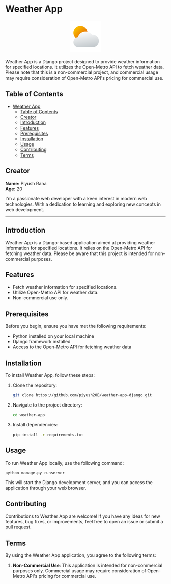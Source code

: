 # Weather App

<div style="display: flex; justify-content: center; align-items: center; height: 100px; width: 100%; margin: 20px auto;">
  <img src="./static/brand/favicon.png" alt="Project Logo" style="max-height: 100px; max-width: 100px;">
</div>

Weather App is a Django project designed to provide weather information for specified locations. It utilizes the Open-Metro API to fetch weather data. Please note that this is a non-commercial project, and commercial usage may require consideration of Open-Metro API's pricing for commercial use.

## Table of Contents

- [Weather App](#weather-app)
  - [Table of Contents](#table-of-contents)
  - [Creator](#creator)
  - [Introduction](#introduction)
  - [Features](#features)
  - [Prerequisites](#prerequisites)
  - [Installation](#installation)
  - [Usage](#usage)
  - [Contributing](#contributing)
  - [Terms](#terms)

## Creator

**Name:** Piyush Rana  
**Age:** 20 


I'm a passionate web developer with a keen interest in modern web technologies. With a dedication to learning and exploring new concepts in web development.

---

## Introduction

Weather App is a Django-based application aimed at providing weather information for specified locations. It relies on the Open-Metro API for fetching weather data. Please be aware that this project is intended for non-commercial purposes.

## Features

- Fetch weather information for specified locations.
- Utilize Open-Metro API for weather data.
- Non-commercial use only.

## Prerequisites

Before you begin, ensure you have met the following requirements:
- Python installed on your local machine
- Django framework installed
- Access to the Open-Metro API for fetching weather data

## Installation

To install Weather App, follow these steps:

1. Clone the repository:

   ```bash
   git clone https://github.com/piyush20B/weather-app-django.git
   ```

2. Navigate to the project directory:

   ```bash
   cd weather-app
   ```

3. Install dependencies:

   ```bash
   pip install -r requirements.txt
   ```

## Usage

To run Weather App locally, use the following command:

```bash
python manage.py runserver
```

This will start the Django development server, and you can access the application through your web browser.

## Contributing

Contributions to Weather App are welcome! If you have any ideas for new features, bug fixes, or improvements, feel free to open an issue or submit a pull request.

## Terms

By using the Weather App application, you agree to the following terms:

1. **Non-Commercial Use**: This application is intended for non-commercial purposes only. Commercial usage may require consideration of Open-Metro API's pricing for commercial use.
